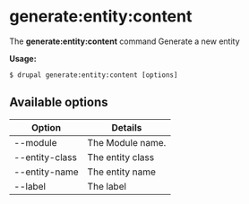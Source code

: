 # generate:entity:content
The **generate:entity:content** command Generate a new entity

**Usage:**
```
$ drupal generate:entity:content [options] 
```

## Available options
Option | Details
-------|-------------
--module | The Module name.
--entity-class | The entity class
--entity-name | The entity name
--label | The label
